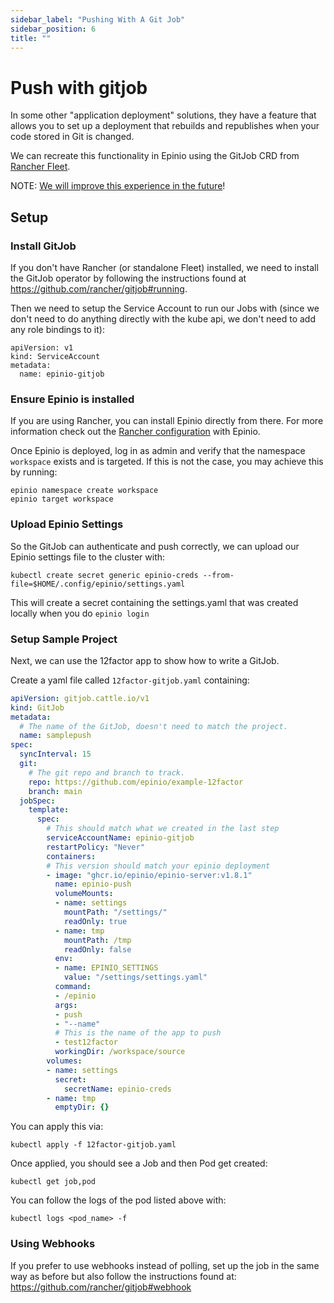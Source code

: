 ```yaml
---
sidebar_label: "Pushing With A Git Job"
sidebar_position: 6
title: ""
---
```


<head>
  <link rel="canonical" href="https://docs.epinio.io/howtos/other/gitjob_push"/>
</head>

# Push with gitjob

In some other "application deployment" solutions, they have a feature that allows you to set up a deployment that rebuilds and republishes when your code stored in Git is changed.

We can recreate this functionality in Epinio using the GitJob CRD from [Rancher Fleet](https://fleet.rancher.io/).

NOTE: [We will improve this experience in the future](https://github.com/epinio/epinio/issues/1269)!

## Setup

### Install GitJob

If you don't have Rancher (or standalone Fleet) installed, we need to install the GitJob operator by following the instructions found at https://github.com/rancher/gitjob#running.


Then we need to setup the Service Account to run our Jobs with (since we don't need to do anything directly with the kube api, we don't need to add any role bindings to it):

```
apiVersion: v1
kind: ServiceAccount
metadata:
  name: epinio-gitjob
```

### Ensure Epinio is installed
If you are using Rancher, you can install Epinio directly from there. For more information check out the [Rancher configuration](../../installation/other_inst_scenarios/install_epinio_on_rancher.md) with Epinio.

Once Epinio is deployed, log in as admin and verify that the namespace `workspace` exists and is targeted. If this is not the case, you may achieve this by running:
```
epinio namespace create workspace 
epinio target workspace 
```

### Upload Epinio Settings

So the GitJob can authenticate and push correctly, we can upload our Epinio settings file to the cluster with:

```
kubectl create secret generic epinio-creds --from-file=$HOME/.config/epinio/settings.yaml
```

This will create a secret containing the settings.yaml that was created locally when you do `epinio login`

### Setup Sample Project

Next, we can use the 12factor app to show how to write a GitJob.

Create a yaml file called `12factor-gitjob.yaml` containing:

``` yaml
apiVersion: gitjob.cattle.io/v1
kind: GitJob
metadata:
  # The name of the GitJob, doesn't need to match the project.
  name: samplepush
spec:
  syncInterval: 15
  git:
    # The git repo and branch to track. 
    repo: https://github.com/epinio/example-12factor
    branch: main
  jobSpec:
    template:
      spec:
        # This should match what we created in the last step
        serviceAccountName: epinio-gitjob
        restartPolicy: "Never"
        containers:
        # This version should match your epinio deployment
        - image: "ghcr.io/epinio/epinio-server:v1.8.1"
          name: epinio-push
          volumeMounts:
          - name: settings
            mountPath: "/settings/"
            readOnly: true  
          - name: tmp
            mountPath: /tmp
            readOnly: false
          env:
          - name: EPINIO_SETTINGS
            value: "/settings/settings.yaml"
          command:
          - /epinio 
          args:
          - push
          - "--name"
          # This is the name of the app to push
          - test12factor
          workingDir: /workspace/source
        volumes:
        - name: settings
          secret:
            secretName: epinio-creds
        - name: tmp
          emptyDir: {}
```


You can apply this via:

```
kubectl apply -f 12factor-gitjob.yaml
```

Once applied, you should see a Job and then Pod get created:

```
kubectl get job,pod
```

You can follow the logs of the pod listed above with:

```
kubectl logs <pod_name> -f
```


### Using Webhooks

If you prefer to use webhooks instead of polling, set up the job in the same way as before but also follow the instructions found at: https://github.com/rancher/gitjob#webhook

